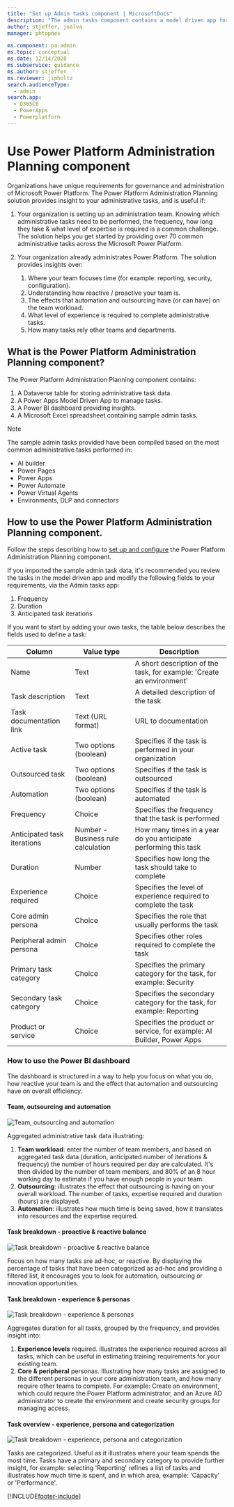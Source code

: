 ```yaml
---
title: "Set up Admin tasks component | MicrosoftDocs"
description: "The admin tasks component contains a model driven app for managing your admin tasks."
author: stjeffer, joalva
manager: phtopnes

ms.component: pa-admin
ms.topic: conceptual
ms.date: 12/14/2020
ms.subservice: guidance
ms.author: stjeffer
ms.reviewer: jimholtz
search.audienceType: 
  - admin
search.app: 
  - D365CE
  - PowerApps
  - Powerplatform
---
```


# Use Power Platform Administration Planning component

Organizations have unique requirements for governance and administration of Microsoft Power Platform. The Power Platform Administration Planning solution provides insight to your administrative tasks, and is useful if:

1. Your organization is setting up an administration team.  Knowing which administrative tasks need to be performed, the frequency, how long they take & what level of expertise is required is a common challenge.  The solution helps you get started by providing over 70 common administrative tasks across the Microsoft Power Platform.

1. Your organization already administrates Power Platform. The solution provides insights over:
    1. Where your team focuses time (for example: reporting, security, configuration).
    1. Understanding how reactive / proactive your team is.
    1. The effects that automation and outsourcing have (or can have) on the team workload.
    1. What level of experience is required to complete administrative tasks.
    1. How many tasks rely other teams and departments.

## What is the Power Platform Administration Planning component?

The Power Platform Administration Planning component contains:

1. A Dataverse table for storing administrative task data.
1. A Power Apps Model Driven App to manage tasks.
1. A Power BI dashboard providing insights.
1. A Microsoft Excel spreadsheet containing sample admin tasks.

> [!NOTE]
> The sample admin tasks provided have been compiled based on the most common administrative tasks performed in:
>
> - AI builder
> - Power Pages
> - Power Apps
> - Power Automate
> - Power Virtual Agents
> - Environments, DLP and connectors

## How to use the Power Platform Administration Planning component.

Follow the steps describing how to [set up and configure](setup-admin-tasks-component.md) the Power Platform Administration Planning component.

If you imported the sample admin task data, it's recommended you review the tasks in the model driven app and modify the following fields to your requirements, via the Admin tasks app:

1. Frequency
1. Duration
1. Anticipated task iterations

If you want to start by adding your own tasks, the table below describes the fields used to define a task:

| Column | Value type | Description |
|---|---|---|
| Name | Text | A short description of the task, for example: 'Create an environment' |
| Task description | Text | A detailed description of the task |
| Task documentation link | Text (URL format) | URL to documentation | 
| Active task | Two options (boolean) | Specifies if the task is performed in your organization |
| Outsourced task | Two options (boolean) | Specifies if the task is outsourced |
| Automation | Two options (boolean) | Specifies if the task is automated |
| Frequency | Choice | Specifies the frequency that the task is performed |
| Anticipated task iterations | Number - Business rule calculation | How many times in a year do you anticipate performing this task |
| Duration | Number | Specifies how long the task should take to complete |
| Experience required | Choice | Specifies the level of experience required to complete the task |
| Core admin persona | Choice | Specifies the role that usually performs the task |
| Peripheral admin persona | Choice | Specifies other roles required to complete the task |
| Primary task category | Choice | Specifies the primary category for the task, for example: Security |
| Secondary task category | Choice | Specifies the secondary category for the task, for example: Reporting |
| Product or service | Choice | Specifies the product or service, for example: AI Builder, Power Apps |

### How to use the Power BI dashboard

The dashboard is structured in a way to help you focus on what you do, how reactive your team is and the effect that automation and outsourcing have on overall efficiency.

#### Team, outsourcing and automation

![Team, outsourcing and automation](media\PPAP-TeamOutsourcingAndAutomation.png "Team, outsourcing and automation dashboard section")

Aggregated administrative task data illustrating:

1. **Team workload**: enter the number of team members, and based on aggregated task data (duration, anticipated number of iterations & frequency) the number of hours required per day are calculated. It's then divided by the number of team members, and 80% of an 8 hour working day to estimate if you have enough people in your team.
1. **Outsourcing**: illustrates the effect that outsourcing is having on your overall workload.  The number of tasks, expertise required and duration (hours) are displayed.
1. **Automation**: illustrates how much time is being saved, how it translates into resources and the expertise required.

#### Task breakdown - proactive & reactive balance

![Task breakdown - proactive & reactive balance](media\PPAP-TaskBreakdownProactiveAndReactiveBalance.png "Task breakdown - proactive and reactive balance")

Focus on how many tasks are ad-hoc, or reactive. By displaying the percentage of tasks that have been categorized as ad-hoc and providing a filtered list, it encourages you to look for automation, outsourcing or innovation opportunities.

#### Task breakdown - experience & personas

![Task breakdown - experience & personas](media\PPAP-ExperienceAndPersonas.png "Task breakdown - experience and personas")

Aggregates duration for all tasks, grouped by the frequency, and provides insight into:

1. **Experience levels** required. Illustrates the experience required across all tasks, which can be useful in estimating training requirements for your existing team.
1. **Core & peripheral** personas.  Illustrating how many tasks are assigned to the different personas in your core administration team, and how many require other teams to complete.  For example: Create an environment, which could require the Power Platform administrator, and an Azure AD administrator to create the environment and create security groups for managing access.

#### Task overview - experience, persona and categorization

![Task breakdown - experience, persona and categorization](media/PPAP-TaskOverviewPersonaAndCategorization.png "Task breakdown - experience, persona and categorization")

Tasks are categorized. Useful as it illustrates where your team spends the most time. Tasks have a primary and secondary category to provide further insight, for example: selecting 'Reporting' refines a list of tasks and illustrates how much time is spent, and in which area, example: 'Capacity' or 'Performance'.

[!INCLUDE[footer-include](../../includes/footer-banner.md)]